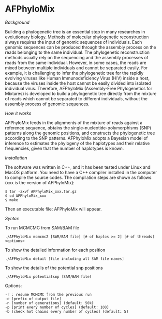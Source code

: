 # AFPhyloMix

*Background*

Building a phylogenetic tree is an essential step in many researches in evolutionary biology. Methods of molecular phylogenetic reconstruction always requires the input of genomic sequences of individuals. Each genomic sequences can be produced through the assembly process on the reads belonging to the same individual. The phylogenetic reconstruction methods usually rely on the sequencing and the assembly processes of reads from the same individual. However, in some cases, the reads are mixed between multiple individuals and cannot be separated easily. For example, it is challenging to infer the phylogenetic tree for the rapidly evolving viruses like Human Immunodeficiency Virus (HIV) inside a host, because the viruses inside the host cannot be easily divided into isolated individual virus.
Therefore, AFPhyloMix (Assembly-Free Phylogenetics for Mixtures) is developed to build a phylogenetic tree directly from the mixture of reads which cannot be separated to different individuals, without the assembly process of genomic sequences.

*How it works*

AFPhyloMix feeds in the alignments of the mixture of reads against a reference sequence, obtains the single-nucleotide-polymorphisms (SNP) patterns along the genomic positions, and constructs the phylogenetic tree according to the SNP patterns. AFPhyloMix adopts a Bayesian model of inference to estimates the phylogeny of the haplotypes and their relative frequencies, given that the number of haplotypes is known. 

*Installation*

The software was written in C++, and it has been tested under Linux and MacOS platform. You need
to have a C++ compiler installed in the computer to compile the source codes. The compilation steps
are shown as follows (xxx is the version of AFPhyloMix):

```
$ tar -zxvf AFPhyloMix_xxx.tar.gz
$ cd AFPhyloMix_xxx
$ make
```

Then an executable file: AFPhyloMix will appear. 

*Syntax*

To run MCMCMC from SAM/BAM file
```
./AFPhyloMix mcmcmc2 [SAM/BAM file] [# of haplos >= 2] [# of threads] <options>
```

To show the detailed information for each position
```
./AFPhyloMix detail [file including all SAM file names]
```

To show the details of the potential snp positions
```
./AFPhyloMix potentialsnp [SAM/BAM file]
```

Options:
```
-r : resume MCMCMC from the previous run
-e [prefix of output file]
-n [number of generations] (default: 50k)
-p [print every number of cycles] (default: 100)
-b [check hot chains every number of cycles] (default: 5)
```

